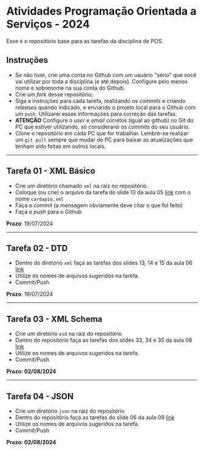# Atividades Programação Orientada a Serviços - 2024

Esse é o repositório base para as tarefas da disciplina de POS.

## Instruções

- Se não tiver, crie uma conta no Github com um usuário "sério" que você vai utilizar por toda a disciplina (e até depois). Configure pelo menos nome e sobrenome na sua conta do Github.
- Crie um *fork* desse repositório;
- Siga a instruções para cada tarefa, realizando os *commits* e criando *releases* quando indicado, e enviando o projeto local para o Github com um `push`. Utilizarei essas informações para correção das tarefas.
- **ATENÇÃO** Configure o *user* e *email* corretos (igual ao github) no Git do PC que estiver utilizando, só considerarei os *commits* do seu usuário.
- Clone o repositório em cada PC que for trabalhar. Lembre-se realizar um `git pull` sempre que mudar de PC para baixar as atualizações que tenham sido feitas em outros locais.

---
## Tarefa 01 - XML Básico
- Crie um diretório chamado `xml` na raiz no repositório.
- Coloque (ou crie) o arquivo da tarefa do slide 13 da aula 05 [link](https://dvcirilo.github.io/pos-ifrn/build/aula05.html#13) com o nome `cardapio.xml`
- Faça o *commit* (a mensagem obviamente deve citar o que foi feito)
- Faça o *push* para o Github.

**Prazo**: 19/07/2024

---
## Tarefa 02 - DTD
- Dentro do diretório `xml` faça as tarefas dos slides 13, 14 e 15 da aula 06 [link](https://dvcirilo.github.io/pos-ifrn/build/aula06.html#13)
- Utilize os nomes de arquivos sugeridos na tarefa.
- Commit/Push 

**Prazo**: 19/07/2024

---
## Tarefa 03 - XML Schema
- Crie um diretório `xsd` na raiz do repositório
- Dentro do repositório faça as tarefas dos slides 33, 34 e 35 da aula 08 [link](https://dvcirilo.github.io/pos-ifrn/build/aula08.html#33)
- Utilize os nomes de arquivos sugeridos na tarefa.
- Commit/Push

**Prazo: 02/08/2024**

---
## Tarefa 04 - JSON
- Crie um diretório `json` na raiz do repositório
- Dentro do repositório faça as tarefas do slide 06 da aula 09 [link](https://dvcirilo.github.io/pos-ifrn/build/aula09.html#6)
- Utilize os nomes de arquivos sugeridos na tarefa.
- Commit/Push

**Prazo: 02/08/2024**